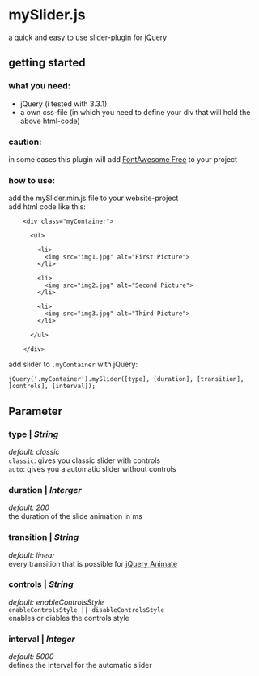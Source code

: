 # mySlider.js
a quick and easy to use slider-plugin for jQuery<br>

## getting started

### what you need:
* jQuery (i tested with 3.3.1)
* a own css-file (in which you need to define your div that will hold the above html-code)

### caution:
in some cases this plugin will add [FontAwesome Free](https://fontawesome.com/) to your project

### how to use:
add the mySlider.min.js file to your website-project<br>
add html code like this:
```
    <div class="myContainer">
    
      <ul>
      
        <li>
          <img src="img1.jpg" alt="First Picture"> 
        </li>
        
        <li>
          <img src="img2.jpg" alt="Second Picture">
        </li>
        
        <li>
          <img src="img3.jpg" alt="Third Picture">
        </li>
        
      </ul>
    
    </div>
```

add slider to ```.myContainer``` with jQuery:

```jQuery('.myContainer').mySlider([type], [duration], [transition], [controls], [interval]);```

## Parameter
### type | *String*
*default: classic*<br>
```classic```: gives you classic slider with controls<br>
```auto```: gives you a automatic slider without controls

### duration | *Interger*
*default: 200*<br>
the duration of the slide animation in ms

### transition | *String*
*default: linear*<br>
every transition that is possible for [jQuery Animate](http://api.jquery.com/animate/)

### controls | *String*
*default: enableControlsStyle*<br>
```enableControlsStyle || disableControlsStyle```<br>
enables or diables the controls style

### interval | *Integer*
*default: 5000*<br>
defines the interval for the automatic slider


